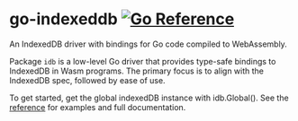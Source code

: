 # go-indexeddb    [![Go Reference](https://pkg.go.dev/badge/github.com/hack-pad/go-indexeddb/idb.svg)][reference]

An IndexedDB driver with bindings for Go code compiled to WebAssembly.

Package `idb` is a low-level Go driver that provides type-safe bindings to IndexedDB in Wasm programs.
The primary focus is to align with the IndexedDB spec, followed by ease of use.

To get started, get the global indexedDB instance with idb.Global(). See the [reference][] for examples and full documentation.

[reference]: https://pkg.go.dev/github.com/hack-pad/go-indexeddb/idb

